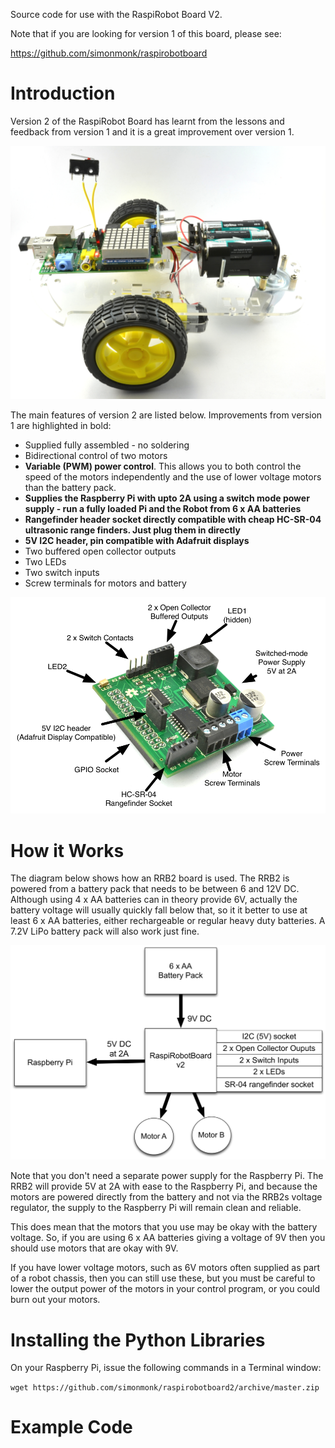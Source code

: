Source code for use with the RaspiRobot Board V2.

Note that if you are looking for version 1 of this board, please see:

https://github.com/simonmonk/raspirobotboard

# Introduction

Version 2 of the RaspiRobot Board has learnt from the lessons and feedback from version 1 and it is a great improvement over version 1. 

![RRBv2](https://raw.githubusercontent.com/simonmonk/wiki_images/master/rrb_on_chassis_fully%20loaded.JPG)


The main features of version 2 are listed below. Improvements from version 1 are highlighted in bold:
+ Supplied fully assembled - no soldering
+ Bidirectional control of two motors
+ **Variable (PWM) power control**. This allows you to both control the speed of the motors independently and the use of  lower voltage motors than the battery pack. 
+ **Supplies the Raspberry Pi with upto 2A using a switch mode power supply - run a fully loaded Pi and the Robot from 6 x AA batteries**
+ **Rangefinder header socket directly compatible with cheap HC-SR-04 ultrasonic range finders. Just plug them in directly**
+ **5V I2C header, pin compatible with Adafruit displays**
+ Two buffered open collector outputs
+ Two LEDs
+ Two switch inputs
+ Screw terminals for motors and battery
 

![RRBv2](https://raw.githubusercontent.com/simonmonk/wiki_images/master/labelled_rrb2.png)


# How it Works

The diagram below shows how an RRB2 board is used. The RRB2 is powered from a battery pack that needs to be between 6 and 12V DC. Although using 4 x AA batteries can in theory provide 6V, actually the battery voltage will usually quickly fall below that, so it it better to use at least 6 x AA batteries, either rechargeable or regular heavy duty batteries. A 7.2V LiPo battery pack will also work just fine.

![RRBv2](https://raw.githubusercontent.com/simonmonk/wiki_images/master/schematic.png)

Note that you don't need a separate power supply for the Raspberry Pi. The RRB2 will provide 5V at 2A with ease to the Raspberry Pi, and because the motors are powered directly from the battery and not via the RRB2s voltage regulator, the supply to the Raspberry Pi will remain clean and reliable.

This does mean that the motors that you use may be okay with the battery voltage. So, if you are using 6 x AA batteries giving a voltage of 9V then you should use motors that are okay with 9V.

If you have lower voltage motors, such as 6V motors often supplied as part of a robot chassis, then you can still use these, but you must be careful to lower the output power of the motors in your control program, or you could burn out your motors.


# Installing the Python Libraries

On your Raspberry Pi, issue the following commands in a Terminal window:

`
wget https://github.com/simonmonk/raspirobotboard2/archive/master.zip
`




# Example Code
